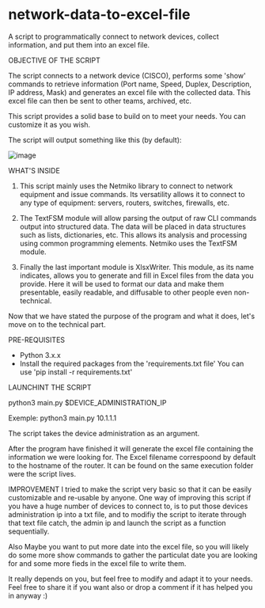 # network-data-to-excel-file
A script to programmatically connect to network devices, collect information, and put them into an excel file.

OBJECTIVE OF THE SCRIPT

The script connects to a network device (CISCO), performs some 'show' commands to retrieve information (Port name, Speed, Duplex, Description, IP address, Mask) and generates an excel file with the collected data. This excel file can then be sent to other teams, archived, etc.

This script provides a solid base to build on to meet your needs. You can customize it as you wish.

The script will output something like this (by default):

![image](https://user-images.githubusercontent.com/104331973/190848158-5568406f-1f74-4d99-8a43-4b540f02cece.png)


WHAT'S INSIDE

1) This script mainly uses the Netmiko library to connect to network equipment and issue commands.
Its versatility allows it to connect to any type of equipment: servers, routers, switches, firewalls, etc.

2) The TextFSM module will allow parsing the output of raw CLI commands output into structured data. The data will be placed in data structures such as lists, dictionaries, etc. This allows its analysis and processing using common programming elements. Netmiko uses the TextFSM module.

3) Finally the last important module is XlsxWriter. This module, as its name indicates, allows you to generate and fill in Excel files from the data you provide.
Here it will be used to format our data and make them presentable, easily readable, and diffusable to other people even non-technical.

Now that we have stated the purpose of the program and what it does, let's move on to the technical part.

PRE-REQUISITES

- Python 3.x.x
- Install the required packages from the 'requirements.txt file'
  You can use 'pip install -r requirements.txt'

  
LAUNCHINT THE SCRIPT

python3 main.py $DEVICE_ADMINISTRATION_IP

Exemple:
python3 main.py 10.1.1.1

The script takes the device administration as an argument.

After the program have finished it will generate the excel file containing the information we were looking for. 
The Excel filename correspoond by default to the hostname of the router. It can be found on the same execution folder were the script lives.

IMPROVEMENT
I tried to make the script very basic so that it can be easily customizable and re-usable by anyone.
One way of improving this script if you have a huge number of devices to connect to, is to put those devices administration ip into a txt file, and to modifiy the script to iterate through that text file catch, the admin ip and launch the script as a function sequentially.

Also Maybe you want to put more date into the excel file, so you will likely do some more show commands to gather the particulat date you are looking for and some more fieds in the excel file to write them.

It really depends on you, but feel free to modify and adapt it to your needs. Feel free to share it if you want also or drop a comment if it has helped you in anyway :)
 
 

